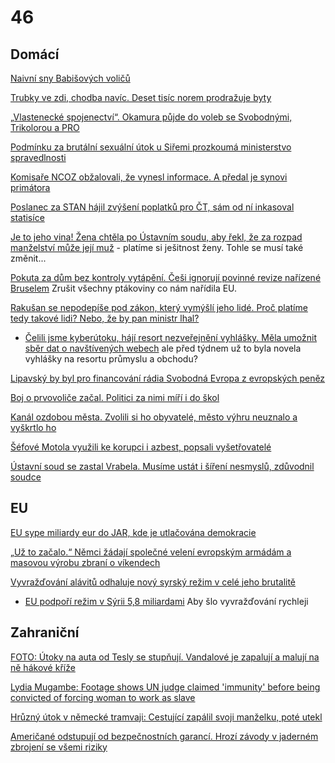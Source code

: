 # 46

## Domácí

[Naivní sny Babišových voličů](https://medium.seznam.cz/clanek/richard-pokorny-naivni-sny-babisovych-volicu-129503)

[Trubky ve zdi, chodba navíc. Deset tisíc norem prodražuje byty](https://www.seznamzpravy.cz/clanek/porady-inside-talks-trubky-ve-zdi-chodba-navic-deset-tisic-norem-prodrazuje-byty-271728)

[„Vlastenecké spojenectví“. Okamura půjde do voleb se Svobodnými, Trikolorou a PRO](https://www.idnes.cz/zpravy/domaci/spd-trikolora-pro-tomio-okamura-volby-poslanecka-snemovna-koalice.A250319_111811_domaci_Ichuc)

[Podmínku za brutální sexuální útok u Siřemi prozkoumá ministerstvo spravedlnosti](https://www.novinky.cz/clanek/krimi-podminku-za-brutalni-sexualni-utok-u-siremi-prozkouma-ministerstvo-spravedlnosti-40513614)

[Komisaře NCOZ obžalovali, že vynesl informace. A předal je synovi primátora](https://www.seznamzpravy.cz/clanek/domaci-kauzy-komisare-ncoz-obzalovali-ze-vynesl-informace-a-predal-je-synovi-primatora-272020)

[Poslanec za STAN hájil zvýšení poplatků pro ČT, sám od ní inkasoval statisíce](https://www.idnes.cz/zpravy/domaci/lacina-stan-koncesionarske-poplatky-snemovna-ceska-televize.A250314_190727_domaci_dyn)

[Je to jeho vina! Žena chtěla po Ústavním soudu, aby řekl, že za rozpad manželství může její muž](https://www.novinky.cz/clanek/krimi-je-to-jeho-vina-zena-chtela-po-ustavnim-soudu-aby-rekl-ze-za-rozpad-manzelstvi-muze-jeji-muz-40513020) - platíme si ješitnost ženy. Tohle se musí také změnit...

[Pokuta za dům bez kontroly vytápění. Češi ignorují povinné revize nařízené Bruselem](https://www.idnes.cz/zpravy/domaci/topeni-kontrola-revize-pokuta-dum-energie.A250314_180318_domaci_stud?zdroj=otvirak) Zrušit všechny ptákoviny co nám nařídila EU.

[Rakušan se nepodepíše pod zákon, který vymýšlí jeho lidé. Proč platíme tedy takové lidi? Nebo, že by pan ministr lhal?](https://x.com/Vit_Rakusan/status/1900972036547097080)
-  [Čelili jsme kyberútoku, hájí resort nezveřejnění vyhlášky. Měla umožnit sběr dat o navštívených webech](https://www.irozhlas.cz/zpravy-domov/celili-jsme-kyberutoku-haji-resort-nezverejneni-vyhlasky-mela-umoznit-sber-dat-o_2503160932_pik) ale před týdnem už to byla novela vyhlášky na resortu průmyslu a obchodu?

[Lipavský by byl pro financování rádia Svobodná Evropa z evropských peněz](https://www.novinky.cz/clanek/domaci-lipavsky-by-byl-pro-financovani-radia-svobodna-evropa-z-evropskych-penez-40513245)

[Boj o prvovoliče začal. Politici za nimi míří i do škol](https://www.novinky.cz/clanek/volby-do-poslanecke-snemovny-boj-o-prvovolice-zacal-politici-za-nimi-miri-i-do-skol-40512778)

[Kanál ozdobou města. Zvolili si ho obyvatelé, město výhru neuznalo a vyškrtlo ho](https://brnensky.denik.cz/zpravy_region/kurim-soutez-kanal-foto-architektonicky-skvost-vysledek.html)

[Šéfové Motola využili ke korupci i azbest, popsali vyšetřovatelé](https://www.seznamzpravy.cz/clanek/domaci-kauzy-o-azbestu-v-motole-se-vedelo-vyuzili-ho-k-prodrazeni-a-uplatkum-rika-policie-271964)

[Ústavní soud se zastal Vrabela. Musíme ustát i šíření nesmyslů, zdůvodnil soudce](https://www.idnes.cz/zpravy/domaci/ustavni-soud-vrabel-stiznost-poplasna-zprava-pokuta.A250318_095113_domaci_mls)

## EU

[EU sype miliardy eur do JAR, kde je utlačována demokracie](https://www.novinky.cz/clanek/zahranicni-evropa-eu-sype-miliardy-eur-do-jar-kde-je-utlacovana-demokracie-40513152)

[„Už to začalo.“ Němci žádají společné velení evropským armádám a masovou výrobu zbraní o víkendech ](https://www.echo24.cz/a/H94f7/svet-zpravy-uz-to-zacalo-nemci-zadaji-spolecne-veleni-evropske-armady-masovou-vyrobu-zbrani-o-vikendech)

[Vyvražďování alávitů odhaluje nový syrský režim v celé jeho brutalitě](https://www.novinky.cz/clanek/zahranicni-blizky-a-stredni-vychod-vyvrazdovani-alavitu-odhaluje-novy-syrsky-rezim-v-cele-jeho-brutalite-40512601)
  -  [EU podpoří režim v Sýrii 5,8 miliardami](https://x.com/CT24zive/status/1901724729460797915) Aby šlo vyvražďování rychleji


## Zahraniční

[FOTO: Útoky na auta od Tesly se stupňují. Vandalové je zapalují a malují na ně hákové kříže](https://www.novinky.cz/clanek/zahranicni-amerika-foto-utoky-na-auta-od-tesly-se-stupnuji-vandalove-je-zapaluji-a-maluji-na-ne-hakove-krize-40513670)

[Lydia Mugambe: Footage shows UN judge claimed 'immunity' before being convicted of forcing woman to work as slave](https://news.sky.com/story/lydia-mugambe-footage-shows-un-judge-claimed-immunity-before-being-convicted-of-forcing-woman-to-work-as-slave-13327897)

[Hrůzný útok v německé tramvaji: Cestující zapálil svoji manželku, poté utekl ](https://www.echo24.cz/a/HpGtt/zpravy-svet-v-nemecku-cestujici-zapalil-zenu-v-tramvaji-a-polil-benzinem)

[Američané odstupují od bezpečnostních garancí. Hrozí závody v jaderném zbrojení se všemi riziky](https://www.novinky.cz/clanek/zahranicni-americane-odstupuji-od-bezpecnostnich-garanci-hrozi-zavody-v-jadernem-zbrojeni-se-vsemi-riziky-40513473)
